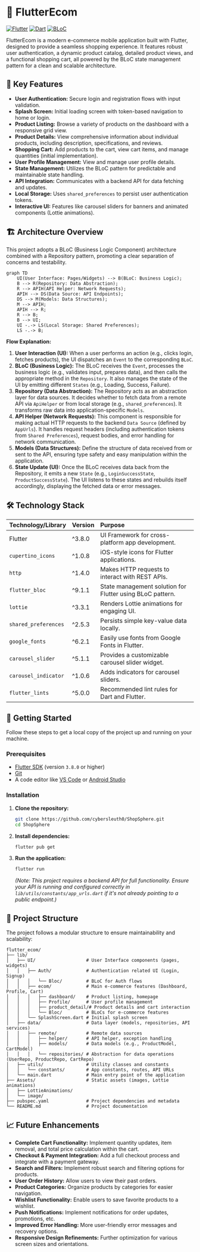 
# 🛒 FlutterEcom

[![Flutter](https://img.shields.io/badge/Flutter-02569B?style=for-the-badge&logo=flutter&logoColor=white)](https://flutter.dev/)
[![Dart](https://img.shields.io/badge/Dart-0175C2?style=for-the-badge&logo=dart&logoColor=white)](https://dart.dev/)
[![BLoC](https://img.shields.io/badge/BLoC-State%20Management-blue?style=for-the-badge&logo=flutter)](https://bloclibrary.dev/)

FlutterEcom is a modern e-commerce mobile application built with Flutter, designed to provide a seamless shopping experience. It features robust user authentication, a dynamic product catalog, detailed product views, and a functional shopping cart, all powered by the BLoC state management pattern for a clean and scalable architecture.

## 🎯 Key Features

*   **User Authentication:** Secure login and registration flows with input validation.
*   **Splash Screen:** Initial loading screen with token-based navigation to home or login.
*   **Product Listing:** Browse a variety of products on the dashboard with a responsive grid view.
*   **Product Details:** View comprehensive information about individual products, including description, specifications, and reviews.
*   **Shopping Cart:** Add products to the cart, view cart items, and manage quantities (initial implementation).
*   **User Profile Management:** View and manage user profile details.
*   **State Management:** Utilizes the BLoC pattern for predictable and maintainable state handling.
*   **API Integration:** Communicates with a backend API for data fetching and updates.
*   **Local Storage:** Uses `shared_preferences` to persist user authentication tokens.
*   **Interactive UI:** Features like carousel sliders for banners and animated components (Lottie animations).

## 🏗️ Architecture Overview

This project adopts a BLoC (Business Logic Component) architecture combined with a Repository pattern, promoting a clear separation of concerns and testability.

```mermaid
graph TD
    UI(User Interface: Pages/Widgets) --> B(BLoC: Business Logic);
    B --> R(Repository: Data Abstraction);
    R --> APIH(API Helper: Network Requests);
    APIH --> DS(Data Source: API Endpoints);
    DS --> M(Models: Data Structures);
    M --> APIH;
    APIH --> R;
    R --> B;
    B --> UI;
    UI -.-> LS(Local Storage: Shared Preferences);
    LS -.-> B;
```

**Flow Explanation:**

1.  **User Interaction (UI):** When a user performs an action (e.g., clicks login, fetches products), the UI dispatches an `Event` to the corresponding `BLoC`.
2.  **BLoC (Business Logic):** The BLoC receives the `Event`, processes the business logic (e.g., validates input, prepares data), and then calls the appropriate method in the `Repository`. It also manages the state of the UI by emitting different `States` (e.g., Loading, Success, Failure).
3.  **Repository (Data Abstraction):** The Repository acts as an abstraction layer for data sources. It decides whether to fetch data from a remote API via `ApiHelper` or from local storage (e.g., `shared_preferences`). It transforms raw data into application-specific `Models`.
4.  **API Helper (Network Requests):** This component is responsible for making actual HTTP requests to the backend `Data Source` (defined by `AppUrls`). It handles request headers (including authentication tokens from `Shared Preferences`), request bodies, and error handling for network communication.
5.  **Models (Data Structures):** Define the structure of data received from or sent to the API, ensuring type safety and easy manipulation within the application.
6.  **State Update (UI):** Once the BLoC receives data back from the Repository, it emits a new `State` (e.g., `LoginSuccessState`, `ProductSuccessState`). The UI listens to these states and rebuilds itself accordingly, displaying the fetched data or error messages.

## 🛠️ Technology Stack

| Technology/Library | Version | Purpose |
| :----------------- | :------ | :------ |
| Flutter            | ^3.8.0  | UI Framework for cross-platform app development. |
| `cupertino_icons`  | ^1.0.8  | iOS-style icons for Flutter applications. |
| `http`             | ^1.4.0  | Makes HTTP requests to interact with REST APIs. |
| `flutter_bloc`     | ^9.1.1  | State management solution for Flutter using BLoC pattern. |
| `lottie`           | ^3.3.1  | Renders Lottie animations for engaging UI. |
| `shared_preferences` | ^2.5.3 | Persists simple key-value data locally. |
| `google_fonts`     | ^6.2.1  | Easily use fonts from Google Fonts in Flutter. |
| `carousel_slider`  | ^5.1.1  | Provides a customizable carousel slider widget. |
| `carousel_indicator` | ^1.0.6 | Adds indicators for carousel sliders. |
| `flutter_lints`    | ^5.0.0  | Recommended lint rules for Dart and Flutter. |

## 🚀 Getting Started

Follow these steps to get a local copy of the project up and running on your machine.

### Prerequisites

*   [Flutter SDK](https://flutter.dev/docs/get-started/install) (version `3.8.0` or higher)
*   [Git](https://git-scm.com/downloads)
*   A code editor like [VS Code](https://code.visualstudio.com/) or [Android Studio](https://developer.android.com/studio)

### Installation

1.  **Clone the repository:**
    ```bash
    git clone https://github.com/cybersleuth0/ShopSphere.git
    cd ShopSphere
    ```

2.  **Install dependencies:**
    ```bash
    flutter pub get
    ```

3.  **Run the application:**
    ```bash
    flutter run
    ```
    *(Note: This project requires a backend API for full functionality. Ensure your API is running and configured correctly in `lib/utils/constants/app_urls.dart` if it's not already pointing to a public endpoint.)*

## 📂 Project Structure

The project follows a modular structure to ensure maintainability and scalability:

```
flutter_ecom/
├── lib/
│   ├── UI/                   # User Interface components (pages, widgets)
│   │   ├── Auth/             # Authentication related UI (Login, Signup)
│   │   │   └── Bloc/         # BLoC for Auth flows
│   │   ├── ecom/             # Main e-commerce features (Dashboard, Profile, Cart)
│   │   │   ├── dashboard/    # Product listing, homepage
│   │   │   ├── Profile/      # User profile management
│   │   │   ├── product_detail/# Product details and cart interaction
│   │   │   └── Bloc/         # BLoCs for e-commerce features
│   │   └── SplashScreen.dart # Initial splash screen
│   ├── data/                 # Data layer (models, repositories, API services)
│   │   ├── remote/           # Remote data sources
│   │   │   ├── helper/       # API helper, exception handling
│   │   │   ├── models/       # Data models (e.g., ProductModel, CartModel)
│   │   │   └── repositories/ # Abstraction for data operations (UserRepo, ProductRepo, CartRepo)
│   ├── utils/                # Utility classes and constants
│   │   └── constants/        # App constants, routes, API URLs
│   └── main.dart             # Main entry point of the application
├── Assets/                   # Static assets (images, Lottie animations)
│   ├── LottieAnimations/
│   └── image/
├── pubspec.yaml              # Project dependencies and metadata
└── README.md                 # Project documentation
```

## 📈 Future Enhancements

*   **Complete Cart Functionality:** Implement quantity updates, item removal, and total price calculation within the cart.
*   **Checkout & Payment Integration:** Add a full checkout process and integrate with a payment gateway.
*   **Search and Filters:** Implement robust search and filtering options for products.
*   **User Order History:** Allow users to view their past orders.
*   **Product Categories:** Organize products by categories for easier navigation.
*   **Wishlist Functionality:** Enable users to save favorite products to a wishlist.
*   **Push Notifications:** Implement notifications for order updates, promotions, etc.
*   **Improved Error Handling:** More user-friendly error messages and recovery options.
*   **Responsive Design Refinements:** Further optimization for various screen sizes and orientations.
